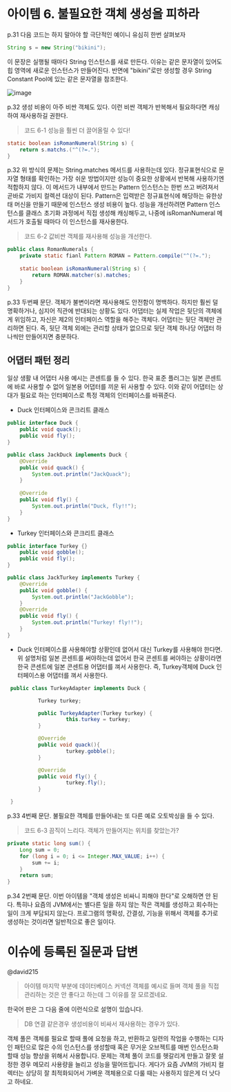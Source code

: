 # 아이템 6. 불필요한 객체 생성을 피하라 

p.31 다음 코드는 하지 말아야 할 극단적인 예이니 유심히 한번 살펴보자 

```java
String s = new String("bikini");
```

이 문장은 실행될 때마다 String 인스턴스를 새로 만든다. 이유는 같은 문자열이 있어도 힙 영역에 새로운 인스턴스가 만들어진다. 반면에 "bikini"로만 생성할 경우 String Constant Pool에 있는 같은 문자열을 참조한다. 

![image](https://user-images.githubusercontent.com/55608425/94984082-3f8d1f80-0583-11eb-9bbd-02c0452f1266.png)

p.32 생성 비용이 아주 비싼 객체도 있다. 이런 비싼 객체가 반복해서 필요하다면 캐싱하여 재사용하길 권한다. 

> 코드 6-1 성능을 훨씬 더 끌어올릴 수 있다!
```java
static boolean isRomanNumeral(String s) {
    return s.matchs.("^(?=.");
}
```

p.32 위 방식의 문제는 String.matches 메서드를 사용하는데 있다. 정규표현식으로 문자열 형태를 확인하는 가장 쉬운 방법이지만 성능이 중요한 상황에서 반복해 사용하기엔 적합하지 않다. 이 메서드가 내부에서 만드는 Pattern 인스턴스는 한번 쓰고 버려져서 곧바로 가비지 컬렉션 대상이 된다. Pattern은 입력받은 정규표현식에 해당하는 유한상태 머신을 만들기 때문에 인스턴스 생성 비용이 높다. 성능을 개선하려면 Pattern 인스턴스를 클래스 초기화 과정에서 직접 생성해 캐싱해두고, 나중에 isRomanNumeral 메서드가 호출될 때마다 이 인스턴스를 재사용한다. 

> 코드 6-2 값비싼 객체를 재사용해 성능을 개선한다.
```java
public class RomanNumerals {
    private static fianl Pattern ROMAN = Pattern.compile("^(?=.");
    
    static boolean isRomanNumeral(String s) {
        return ROMAN.matcher(s).matches;
    }
}   
```

p.33 두번째 문단. 객체가 불변이라면 재사용해도 안전함이 명백하다. 하지만 훨씬 덜 명확하거나, 심지어 직관에 반대되는 상황도 있다. 어댑터는 실제 작업은 뒷단의 객체에게 위임하고, 자신은 제2의 인터페이스 역할을 해주는 객체다. 어댑터는 뒷단 객체만 관리하면 된다. 즉, 뒷단 객체 외에는 관리할 상태가 없으므로 뒷단 객체 하나당 어댑터 하나씩만 만들어지면 충분하다. 

## 어댑터 패턴 정리 
일상 생활 내 어댑터 사용 예시는 콘센트를 들 수 있다. 한국 표준 플러그는 일본 콘센트에 바로 사용할 수 없어 일본용 어댑터를 끼운 뒤 사용할 수 있다. 이와 같이 어댑터는 상대가 필요로 하는 인터페이스로 특정 객체의 인터페이스를 바꿔준다. 

- Duck 인터페이스와 콘크리트 클래스

```java
public interface Duck {
    public void quack();
    public void fly();
}

public class JackDuck implements Duck {
    @Override
    public void quack() {
        System.out.println("JackQuack");
    }
    
    @Override
    public void fly() {
        System.out.println("Duck, fly!!");
    }
}
```

- Turkey 인터페이스와 콘크리트 클래스

```java
public interface Turkey {}
    public void gobble();
    public void fly();
}

public class JackTurkey implements Turkey {
    @Override 
    public void gobble() {
        System.out.println("JackGobble");
    }
    @Override 
    public void fly() {
        System.out.println("Turkey! fly!!");
    }   
}
```

- Duck 인터페이스를 사용해야할 상황인데 없어서 대신 Turkey를 사용해야 한다면. 위 설명처럼 일본 콘센트를 써야하는데 없어서 한국 콘센트를 써야하는 상황이라면 한국 콘센트에 일본 콘센트용 어댑터를 껴서 사용한다. 즉, Turkey객체에 Duck 인터페이스용 어댑터를 껴서 사용한다. 

```java
 public class TurkeyAdapter implements Duck {

          Turkey turkey;

          public TurkeyAdapter(Turkey turkey) {
                   this.turkey = turkey;
          }

          @Override
          public void quack(){ 
                   turkey.gobble();
          }

          @Override
          public void fly() {
                   turkey.fly();
          }

 }
```

p.33 4번째 문단. 불필요한 객체를 만들어내는 또 다른 예로 오토박싱을 들 수 있다. 

> 코드 6-3 끔직이 느리다. 객체가 만들어지는 위치를 찾았는가? 

```java
private static long sum() {
    Long sum = 0;
    for (long i = 0; i <= Integer.MAX_VALUE; i++) {
        sum += i;
    }
    return sum;
}
```

p.34 2번째 문단. 이번 아이템을 "객체 생성은 비싸니 피해야 한다"로 오해하면 안 된다. 특히나 요즘의 JVM에서는 별다른 일을 하지 않는 작은 객체를 생성하고 회수하는 일이 크게 부담되지 않는다. 프로그램의 명확성, 간결성, 기능을 위해서 객체를 추가로 생성하는 것이라면 일반적으로 좋은 일이다. 

# 이슈에 등록된 질문과 답변

@david215 
>아이템 마지막 부분에 데이터베이스 커넥션 객체를 예시로 들며 객체 풀을 직접 관리하는 것은 안 좋다고 하는데 그 이유를 잘 모르겠네요.

한국어 판은 그 다음 줄에 이런식으로 설명이 있습니다.
>DB 연결 같은경우 생성비용이 비싸서 재사용하는 경우가 있다.

객체 풀은 객체를 필요로 할때 풀에 요청을 하고, 반환하고 일련의 작업을 수행하는 디자인 패턴으로 많은 수의 인스턴스를 생성할때 혹은 무거운 오브젝트를 매번 인스턴스화 할때 성능 향상을 위해서 사용합니다.
문제는 객체 풀이 코드를 헷갈리게 만들고 잘못 설정한 경우 메모리 사용량을 늘리고 성능을 떨어뜨립니다. 게다가 요즘 JVM의 가비지 컬렉터는 상당히 잘 최적화되어서 가벼운 객체용으로 다룰 때는 사용하지 않은게 더 낫다고 하네요. 
